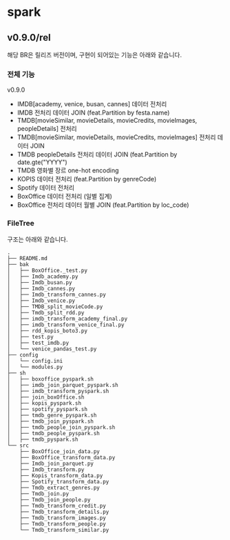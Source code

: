 # spark

## v0.9.0/rel

해당 BR은 릴리즈 버전이며, 
구현이 되어있는 기능은 아래와 같습니다.

### 전체 기능
v0.9.0
- IMDB[academy, venice, busan, cannes] 데이터 전처리
- IMDB 전처리 데이터 JOIN (feat.Partition by festa.name)
- TMDB[movieSimilar, movieDetails, movieCredits, movieImages, peopleDetails] 전처리
- TMDB[movieSimilar, movieDetails, movieCredits, movieImages] 전처리 데이터 JOIN
- TMDB peopleDetails 전처리 데이터 JOIN (feat.Partition by date.gte("YYYY")
- TMDB 영화별 장르 one-hot encoding
- KOPIS 데이터 전처리 (feat.Partition by genreCode)
- Spotify 데이터 전처리
- BoxOffice 데이터 전처리 (일별 집계)
- BoxOffice 전처리 데이터 월별 JOIN (feat.Partition by loc_code)


### FileTree
구조는 아래와 같습니다.
```
.
├── README.md
├── bak
│   ├── BoxOffice._test.py
│   ├── Imdb_academy.py
│   ├── Imdb_busan.py
│   ├── Imdb_cannes.py
│   ├── Imdb_transform_cannes.py
│   ├── Imdb_venice.py
│   ├── TMDB_split_movieCode.py
│   ├── Tmdb_split_rdd.py
│   ├── imdb_transform_academy_final.py
│   ├── imdb_transform_venice_final.py
│   ├── rdd_kopis_boto3.py
│   ├── test.py
│   ├── test_imdb.py
│   └── venice_pandas_test.py
├── config
│   └── config.ini
│   └── modules.py
├── sh
│   ├── boxoffice_pyspark.sh
│   ├── imdb_join_parquet_pyspark.sh
│   ├── imdb_transform_pyspark.sh
│   ├── join_boxOffice.sh
│   ├── kopis_pyspark.sh
│   ├── spotify_pyspark.sh
│   ├── tmdb_genre_pyspark.sh
│   ├── tmdb_join_pyspark.sh
│   ├── tmdb_people_join_pyspark.sh
│   ├── tmdb_people_pyspark.sh
│   ├── tmdb_pyspark.sh
└── src
    ├── BoxOffice_join_data.py
    ├── BoxOffice_transform_data.py
    ├── Imdb_join_parquet.py
    ├── Imdb_transform.py
    ├── Kopis_transform_data.py
    ├── Spotify_transform_data.py
    ├── Tmdb_extract_genres.py
    ├── Tmdb_join.py
    ├── Tmdb_join_people.py
    ├── Tmdb_transform_credit.py
    ├── Tmdb_transform_details.py
    ├── Tmdb_transform_images.py
    ├── Tmdb_transform_people.py
    └── Tmdb_transform_similar.py
```
